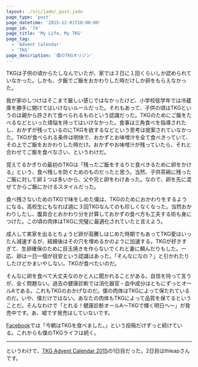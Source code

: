 ```yaml
---
layout: ./src/jade/_post.jade
page_type: 'post'
page_datetime: '2015-12-01T10:00:00'
page_id: '74'
page_title: 'My Life, My TKG'
page_tag:
  - 'Advent Calendar'
  - 'TKG'
page_description: '僕のTKGオリジン'
---
```

TKGは子供の頃からたしなんでいたが、家では３日に１回くらいしか認められていなかった。しかも、夕飯でご飯をおかわりした時だけしか卵をもらえなかった。

我が家のしつけはそこまで厳しい感じではなかったけど、小学校低学年では冷蔵庫を勝手に開けてはいけないルールだった。それもあって、子供の頃はTKGというのは親から許されて食べられるものという認識だった。TKGのためにご飯をたべるなどといった煩悩を持ってはいけなかった。食事は三角食べを指導されたし、おかずが残っているのにTKGを欲するなどという思考は提案されていなかった。TKGが食べられる条件は明快で、おかずとお味噌汁を全て食べきっていて、その上でご飯をおかわりした時だけ。おかずやお味噌汁が残っていたら、それと合わせてご飯を食べなさい、というわけだ。

覚えてるかぎりの最初のTKGは「残ったご飯をするりと食べきるために卵をかける」という、食べ残しを防ぐためのものだったと思う。当然、子供茶碗に残ったご飯に対して卵１つは多いから、父や兄と卵をわけあった。なので、卵を先に混ぜてからご飯にかけるスタイルだった。

食べ残さないためのTKGで味をしめた僕は、TKGのためにおかわりをするようになる。高校生にもなれば週に３回TKGなんてのも珍しくなくなった。当然おかわりしたし、腹具合とおかわり分を計算しておかずの食べ方も工夫する術も身につけた。この頃の肉体はTKGに完璧に最適化されていたと言えよう。

成人して実家を出るとちょうど卵が高騰しはじめた時期でもあってTKG愛はいったん減速するが、結婚後はその穴を埋めるかのように加速する。TKGが好きすぎて、生卵確保のために目玉焼きを作らないでくれと妻に頼んだりもした。一応、卵は一日一個が目安という認識はあった。「そんなになの？」と引かれたりしたけどかまいやしない。TKGが食べたいのだ。

そんなに卵を食べて大丈夫なのかと人に聞かれることがある。自信を持って言うが、全く問題ない。過去の健康診断では消化器官・血中成分はともにずっとオールAである。これもTKGのおかげなのだ。僕の肉体はTKGによって保たれているのだ。いや、僕だけではない。あなたの肉体もTKGによって品質を保てるということだ。そんなわけで「とれる！健康診断オールA〜TKGで輝く明日へ〜」が発売中です。あ、嘘です発売はしていないです。

[Facebook](https://www.facebook.com/otiext)では「今朝はTKGを食べました。」という投稿だけずっと続けている。これからも僕のTKGライフは続く。

---

というわけで、[TKG Advent Calendar 2015](http://www.adventar.org/calendars/720)の1日目だった。2日目はthleapさんです。



